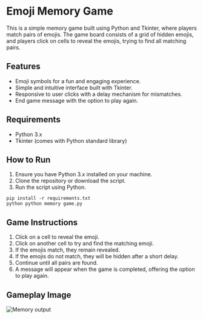 # Emoji Memory Game

This is a simple memory game built using Python and Tkinter, where players match pairs of emojis. The game board consists of a grid of hidden emojis, and players click on cells to reveal the emojis, trying to find all matching pairs.

## Features

- Emoji symbols for a fun and engaging experience.
- Simple and intuitive interface built with Tkinter.
- Responsive to user clicks with a delay mechanism for mismatches.
- End game message with the option to play again.

## Requirements

- Python 3.x
- Tkinter (comes with Python standard library)

## How to Run

1. Ensure you have Python 3.x installed on your machine.
2. Clone the repository or download the script.
3. Run the script using Python.

```
pip install -r requirements.txt
python python memory game.py
```

## Game Instructions

1. Click on a cell to reveal the emoji.
2. Click on another cell to try and find the matching emoji.
3. If the emojis match, they remain revealed.
4. If the emojis do not match, they will be hidden after a short delay.
5. Continue until all pairs are found.
6. A message will appear when the game is completed, offering the option to play again.

## Gameplay Image

![Memory output](https://github.com/user-attachments/assets/4b9ad3fc-76ea-4a8e-ab43-0bfd2d000a46)
